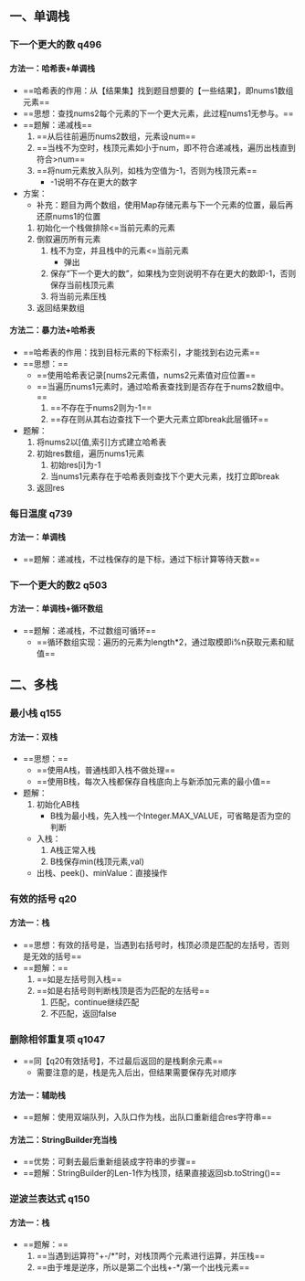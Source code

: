 ## 一、单调栈
### 下一个更大的数 q496
#### 方法一：哈希表+单调栈
- ==哈希表的作用：从【结果集】找到题目想要的【一些结果】，即nums1数组元素==
- ==思想：查找nums2每个元素的下一个更大元素，此过程nums1无参与。==
- ==题解：递减栈==
    1. ==从后往前遍历nums2数组，元素设num==
    2. ==当栈不为空时，栈顶元素如小于num，即不符合递减栈，遍历出栈直到符合>num==
    3. ==将num元素放入队列，如栈为空值为-1，否则为栈顶元素==
        - -1说明不存在更大的数字
- 方案：
    - 补充：题目为两个数组，使用Map存储元素与下一个元素的位置，最后再还原nums1的位置
    1. 初始化一个栈做排除<=当前元素的元素
    2. 倒叙遍历所有元素
        1. 栈不为空，并且栈中的元素<=当前元素
            - 弹出
        2. 保存“下一个更大的数”，如果栈为空则说明不存在更大的数即-1，否则保存当前栈顶元素
        3. 将当前元素压栈
    4. 返回结果数组

#### 方法二：暴力法+哈希表
- ==哈希表的作用：找到目标元素的下标索引，才能找到右边元素==
- ==思想：==
    - ==使用哈希表记录[nums2元素值，nums2元素值对应位置==
    - ==当遍历nums1元素时，通过哈希表查找到是否存在于nums2数组中。==
        1. ==不存在于nums2则为-1==
        2. ==存在则从其右边查找下一个更大元素立即break此层循环==
- 题解：
    1. 将nums2以[值,索引]方式建立哈希表
    2. 初始res数组，遍历nums1元素
        1. 初始res[i]为-1
        2. 当nums1元素存在于哈希表则查找下个更大元素，找打立即break
    3. 返回res

### 每日温度 q739
#### 方法一：单调栈
- ==题解：递减栈，不过栈保存的是下标，通过下标计算等待天数==

### 下一个更大的数2 q503
#### 方法一：单调栈+循环数组
- ==题解：递减栈，不过数组可循环==
    - ==循环数组实现：遍历的元素为length*2，通过取模即i%n获取元素和赋值==

## 二、多栈
### 最小栈 q155
#### 方法一：双栈
- ==思想：==
    - ==使用A栈，普通栈即入栈不做处理==
    - ==使用B栈，每次入栈都保存自栈底向上与新添加元素的最小值==
- 题解：
    1. 初始化AB栈
        - B栈为最小栈，先入栈一个Integer.MAX_VALUE，可省略是否为空的判断
    - 入栈：
        1. A栈正常入栈
        2. B栈保存min(栈顶元素,val)
    - 出栈、peek()、minValue：直接操作

### 有效的括号 q20
#### 方法一：栈
- ==思想：有效的括号是，当遇到右括号时，栈顶必须是匹配的左括号，否则是无效的括号==
- ==题解：==
    1. ==如是左括号则入栈==
    2. ==如是右括号则判断栈顶是否为匹配的左括号==
        1. 匹配，continue继续匹配
        2. 不匹配，返回false

### 删除相邻重复项 q1047
- ==同【q20有效括号】，不过最后返回的是栈剩余元素==
    - 需要注意的是，栈是先入后出，但结果需要保存先对顺序

#### 方法一：辅助栈
- ==题解：使用双端队列，入队口作为栈，出队口重新组合res字符串==

#### 方法二：StringBuilder充当栈
- ==优势：可剩去最后重新组装成字符串的步骤==
- ==题解：StringBuilder的Len-1作为栈顶，结果直接返回sb.toString()==

### 逆波兰表达式 q150
#### 方法一：栈
- ==题解：==
    1. ==当遇到运算符"+-/*"时，对栈顶两个元素进行运算，并压栈==
    2. ==由于堆是逆序，所以是第二个出栈+-*/第一个出栈元素==

